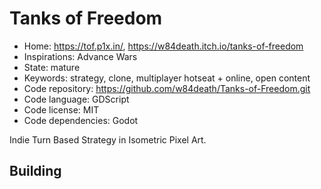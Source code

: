 # Tanks of Freedom

- Home: https://tof.p1x.in/, https://w84death.itch.io/tanks-of-freedom
- Inspirations: Advance Wars
- State: mature
- Keywords: strategy, clone, multiplayer hotseat + online, open content
- Code repository: https://github.com/w84death/Tanks-of-Freedom.git
- Code language: GDScript
- Code license: MIT
- Code dependencies: Godot

Indie Turn Based Strategy in Isometric Pixel Art.

## Building
